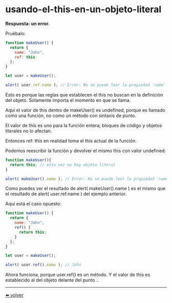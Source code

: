 # usando-el-this-en-un-objeto-literal

**Respuesta: un error.**

Pruébalo:

````js
function makeUser() {
  return {
    name: "John",
    ref: this
  };
}

let user = makeUser();

alert( user.ref.name ); // Error: No se puede leer la propiedad 'name' de undefined
````

Esto es porque las reglas que establecen el this no buscan en la definición del objeto. Solamente importa el momento en que se llama.

Aquí el valor de this dentro de makeUser() es undefined, porque es llamado como una función, no como un método con sintaxis de punto.

El valor de this es uno para la función entera; bloques de código y objetos literales no lo afectan.

Entonces ref: this en realidad toma el this actual de la función.

Podemos reescribir la función y devolver el mismo this con valor undefined:

````js
function makeUser(){
  return this; // esta vez no hay objeto literal
}

alert( makeUser().name ); // Error: No se puede leer la propiedad 'name' de undefined
````

Como puedes ver el resultado de alert( makeUser().name ) es el mismo que el resultado de alert( user.ref.name ) del ejemplo anterior.

Aquí está el caso opuesto:

````js
function makeUser() {
  return {
    name: "John",
    ref() {
      return this;
    }
  };
}

let user = makeUser();

alert( user.ref().name ); // John
````

Ahora funciona, porque user.ref() es un método. Y el valor de this es establecido al del objeto delante del punto ..



---
[⬅️ volver](https://github.com/VictorHugoAguilar/javascript-interview-questions-explained/blob/main/theory/object-basics/object-method/readme.md#usando-el-this-en-un-objeto-literal)
